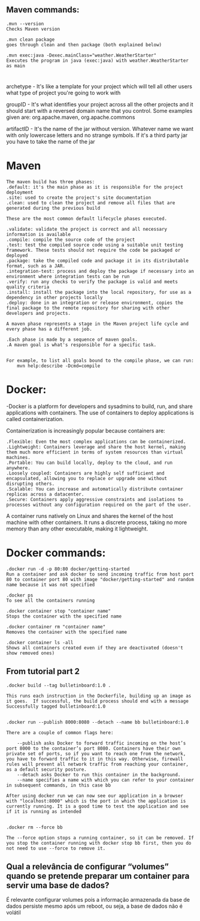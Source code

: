 ## Maven commands:
    .mvn --version
    Checks Maven version

    .mvn clean package
    goes through clean and then package (both explained below)

    .mvn exec:java -Dexec.mainClass="weather.WeatherStarter"
    Executes the program in java (exec:java) with weather.WeatherStarter as main
    
#
archetype - It's like a template for your project which will tell all other users what type of project you're going to work with

groupID - It's what identifies your project across all the other projects and it should start with a reversed domain name that you control.
 Some examples given are: org.apache.maven, org.apache.commons

artifactID - It's the name of the jar without version. Whatever name we want with only lowercase letters and no strange symbols.
 If it's a third party jar you have to take the name of the jar
#

# Maven
    The maven build has three phases:
    .default: it's the main phase as it is responsible for the project deployment
    .site: used to create the project's site documentation
    .clean: used to clean the project and remove all files that are generated during the previous build

    These are the most common default lifecycle phases executed.

    .validate: validate the project is correct and all necessary information is available
    .compile: compile the source code of the project
    .test: test the compiled source code using a suitable unit testing framework. These tests should not require the code be packaged or deployed
    .package: take the compiled code and package it in its distributable format, such as a JAR.
    .integration-test: process and deploy the package if necessary into an environment where integration tests can be run
    .verify: run any checks to verify the package is valid and meets quality criteria
    .install: install the package into the local repository, for use as a dependency in other projects locally
    .deploy: done in an integration or release environment, copies the final package to the remote repository for sharing with other developers and projects.

    A maven phase represents a stage in the Maven project life cycle and every phase has a different job.

    .Each phase is made by a sequence of maven goals.
    .A maven goal is what's responsible for a specific task.


    For example, to list all goals bound to the compile phase, we can run:
        mvn help:describe -Dcmd=compile

#

# Docker:

-Docker is a platform for developers and sysadmins to build, run, and share applications with containers. The use of containers to deploy applications is called containerization.

Containerization is increasingly popular because containers are:

    .Flexible: Even the most complex applications can be containerized.
    .Lightweight: Containers leverage and share the host kernel, making them much more efficient in terms of system resources than virtual machines.
    .Portable: You can build locally, deploy to the cloud, and run anywhere.
    .Loosely coupled: Containers are highly self sufficient and encapsulated, allowing you to replace or upgrade one without disrupting others.
    .Scalable: You can increase and automatically distribute container replicas across a datacenter.
    .Secure: Containers apply aggressive constraints and isolations to processes without any configuration required on the part of the user.

A container runs natively on Linux and shares the kernel of the host machine with other containers. It runs a discrete process, taking no more memory than any other executable, making it lightweight.

# Docker commands:
    .docker run -d -p 80:80 docker/getting-started
    Run a container and ask docker to send incoming traffic from host port 80 to container port 80 with image "docker/getting-started" and random name because it was not specified

    .docker ps
    To see all the containers running

    .docker container stop "container name"
    Stops the container with the specified name

    .docker container rm "container name"
    Removes the container with the specified name

    .docker container ls -all
    Shows all containers created even if they are deactivated (doesn't show removed ones)

## From tutorial part 2

    .docker build --tag bulletinboard:1.0 .

    This runs each instruction in the Dockerfile, building up an image as it goes.  If successful, the build process should end with a message Successfully tagged bulletinboard:1.0


    .docker run --publish 8000:8080 --detach --name bb bulletinboard:1.0

    There are a couple of common flags here:

        --publish asks Docker to forward traffic incoming on the host’s port 8000 to the container’s port 8080. Containers have their own private set of ports, so if you want to reach one from the network, you have to forward traffic to it in this way. Otherwise, firewall rules will prevent all network traffic from reaching your container, as a default security posture.
        --detach asks Docker to run this container in the background.
        --name specifies a name with which you can refer to your container in subsequent commands, in this case bb
    
    After using docker run we can now see our application in a browser with "localhost:8000" which is the port in which the application is currently running. It is a good time to test the application and see if it is running as intended


    .docker rm --force bb

    The --force option stops a running container, so it can be removed. If you stop the container running with docker stop bb first, then you do not need to use --force to remove it.


## Qual a relevância de configurar “volumes” quando se pretende preparar um container para servir uma base de dados?

  É relevante configurar volumes pois a informação armazenada da base de dados persiste mesmo após um reboot, ou seja, a base de dados não é volátil

